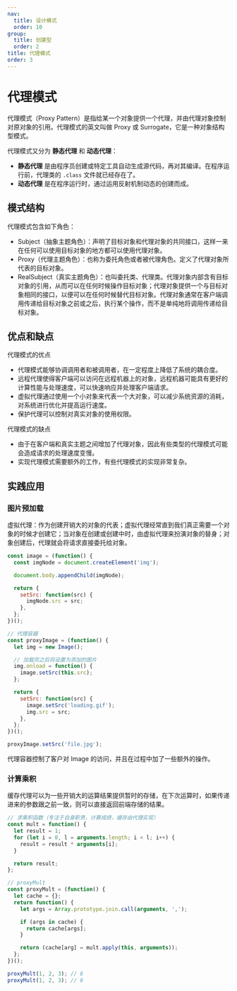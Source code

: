 ```yaml
---
nav:
  title: 设计模式
  order: 10
group:
  title: 创建型
  order: 2
title: 代理模式
order: 3
---
```


# 代理模式

代理模式（Proxy Pattern）是指给某一个对象提供一个代理，并由代理对象控制对原对象的引用。代理模式的英文叫做 Proxy 或 Surrogate，它是一种对象结构型模式。

代理模式又分为 **静态代理** 和 **动态代理**：

- **静态代理** 是由程序员创建或特定工具自动生成源代码，再对其编译。在程序运行前，代理类的 `.class` 文件就已经存在了。
- **动态代理** 是在程序运行时，通过运用反射机制动态的创建而成。

## 模式结构

代理模式包含如下角色：

- Subject（抽象主题角色）：声明了目标对象和代理对象的共同接口，这样一来在任何可以使用目标对象的地方都可以使用代理对象。
- Proxy（代理主题角色）：也称为委托角色或者被代理角色。定义了代理对象所代表的目标对象。
- RealSubject（真实主题角色）：也叫委托类、代理类。代理对象内部含有目标对象的引用，从而可以在任何时候操作目标对象；代理对象提供一个与目标对象相同的接口，以便可以在任何时候替代目标对象。代理对象通常在客户端调用传递给目标对象之前或之后，执行某个操作，而不是单纯地将调用传递给目标对象。

## 优点和缺点

代理模式的优点

- 代理模式能够协调调用者和被调用者，在一定程度上降低了系统的耦合度。
- 远程代理使得客户端可以访问在远程机器上的对象，远程机器可能具有更好的计算性能与处理速度，可以快速响应并处理客户端请求。
- 虚拟代理通过使用一个小对象来代表一个大对象，可以减少系统资源的消耗，对系统进行优化并提高运行速度。
- 保护代理可以控制对真实对象的使用权限。

代理模式的缺点

- 由于在客户端和真实主题之间增加了代理对象，因此有些类型的代理模式可能会造成请求的处理速度变慢。
- 实现代理模式需要额外的工作，有些代理模式的实现非常复杂。

## 实践应用

### 图片预加载

虚拟代理：作为创建开销大的对象的代表；虚拟代理经常直到我们真正需要一个对象的时候才创建它；当对象在创建或创建中时，由虚拟代理来扮演对象的替身；对象创建后，代理就会将请求直接委托给对象。

```js
const image = (function() {
  const imgNode = document.createElement('img');

  document.body.appendChild(imgNode);

  return {
    setSrc: function(src) {
      imgNode.src = src;
    },
  };
})();

// 代理容器
const proxyImage = (function() {
  let img = new Image();

  // 加载完之后将设置为添加的图片
  img.onload = function() {
    image.setSrc(this.src);
  };

  return {
    setSrc: function(src) {
      image.setSrc('loading.gif');
      img.src = src;
    },
  };
})();

proxyImage.setSrc('file.jpg');
```

代理容器控制了客户对 Image 的访问，并且在过程中加了一些额外的操作。

### 计算乘积

缓存代理可以为一些开销大的运算结果提供暂时的存储，在下次运算时，如果传递进来的参数跟之前一致，则可以直接返回前端存储的结果。

```js
// 求乘积函数（专注于自身职责，计算成绩，缓存由代理实现）
const mult = function() {
  let result = 1;
  for (let i = 0, l = arguments.length; i < l; i++) {
    result = result * arguments[i];
  }

  return result;
};

// proxyMult
const proxyMult = (function() {
  let cache = {};
  return function() {
    let args = Array.prototype.join.call(arguments, ',');

    if (args in cache) {
      return cache[args];
    }

    return (cache[arg] = mult.apply(this, arguments));
  };
})();

proxyMult(1, 2, 3); // 6
proxyMult(1, 2, 3); // 6
```

